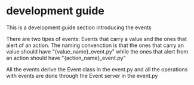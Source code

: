 # development guide
This is a development guide section introducing the events

There are two tipes of events: Events that carry a value and the ones that alert of an action. The naming convenction is that the ones that carry an value should have "{value_name}_event.py" while the ones that alert from an action should have "{action_name}_event.py"

All the events derive the Event class in the event.py and all the operations with events are done through the Event server in the event.py